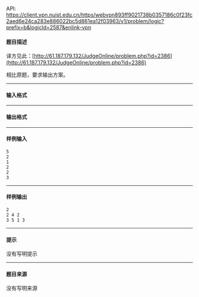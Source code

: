 API: https://client.vpn.nuist.edu.cn/https/webvpn893ff9021738b0357186c0f23fc2aed6e24ca283e886022bc5d861ea12f03963/v1/problem/logic?prefix=b&logicId=2587&enlink-vpn

#### 题目描述

译方见此：[http://61.187.179.132/JudgeOnline/problem.php?id=2386](http://61.187.179.132/JudgeOnline/problem.php?id=2386)

相比原题，要求输出方案。

---

#### 输入格式

---

#### 输出格式

---

#### 样例输入
```
5
2
1
2
2
3

```

---

#### 样例输出
```
2
2 4 2
3 5 1 3

```

---

#### 提示

没有写明提示

---

#### 题目来源

没有写明来源